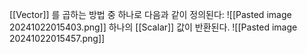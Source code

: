 [[Vector]] 를 곱하는 방법 중 하나로 다음과 같이 정의된다:
![[Pasted image 20241022015403.png]]
하나의 [[Scalar]] 값이 반환된다.
![[Pasted image 20241022015457.png]]